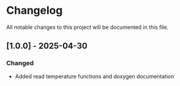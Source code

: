 # Changelog

All notable changes to this project will be documented in this file.

## [1.0.0] - 2025-04-30
### Changed
- Added read temperature functions and doxygen documentation